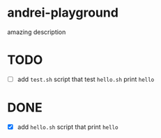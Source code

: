 # andrei-playground
amazing description

# TODO
- [ ] add `test.sh` script that test `hello.sh` print `hello`

# DONE
- [x] add `hello.sh` script that print `hello`
